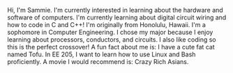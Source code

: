 Hi, I'm Sammie.
I'm currently interested in learning about the hardware and software of computers.
I'm currently learning about digital circuit wiring and how to code in C and C++!
I'm originally from Honolulu, Hawaii.
I'm a sophomore in Computer Engineering.
I chose my major because I enjoy learning about processors, conductors, and circuits. I also like coding so this is the perfect crossover!
A fun fact about me is: I have a cute fat cat named Tofu. 
In EE 205, I want to learn how to use Linux and Bash proficiently. 
A movie I would recommend is: Crazy Rich Asians. 
